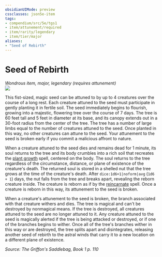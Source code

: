 ```yaml
---
obsidianUIMode: preview
cssclasses: json5e-item
tags:
- compendium/src/5e/tgs1
- item/attunement/required
- item/rarity/legendary
- item/tier/major
aliases: 
- "Seed of Rebirth"
---
```

# Seed of Rebirth
*Wondrous item, major, legendary (requires attunement)*  
![](https://raw.githubusercontent.com/TheGiddyLimit/homebrew/master/_img/TGS1/Seed-of-Rebirth.webp#right)  


This fist-sized, magic seed can be attuned to by up to 4 creatures over the course of a long rest. Each creature attuned to the seed must participate in gently planting it in fertile soil. The seed immediately begins to flourish, growing into a majestic, flowering tree over the course of 7 days. The tree is 60 feet tall and 5 feet in diameter at its base, and its canopy extends out in a 30-foot radius from the center of the tree. The tree has a number of large limbs equal to the number of creatures attuned to the seed. Once planted in this way, no other creatures can attune to the seed. Your attunement to the seed is broken early if you commit a malicious affront to nature.

When a creature attuned to the seed dies and remains dead for 1 minute, its soul returns to the tree and its body crumbles into a rich soil that recreates the [plant growth](compendium/spells/plant-growth.md) spell, centered on the body. The soul returns to the tree regardless of the circumstance, distance, or plane of existence of the creature's death. The returned soul is stored in a shelled nut that the tree grows at the time of the creature's death. After `dice:1d6+1|noform|avg` (`1d6 + 1`) days, the nut falls from the tree and breaks apart, revealing the reborn creature inside. The creature is reborn as if by the [reincarnate](compendium/spells/reincarnate.md) spell. Once a creature is reborn in this way, its attunement to the seed is broken.

When a creature's attunement to the seed is broken, the branch associated with that creature withers and dies. The tree is magical and can't be destroyed by nonmagical means. If the tree is destroyed, all creatures attuned to the seed are no longer attuned to it. Any creature attuned to the seed is magically alerted if the tree is being attacked or destroyed, or if one of the branches begins to wither. Once all of the tree's branches wither in this way or are destroyed, the tree splits apart and disintegrates, releasing another seed of rebirth to the astral winds that carry it to a new location on a different plane of existence.

*Source: The Griffon's Saddlebag, Book 1 p. 110*